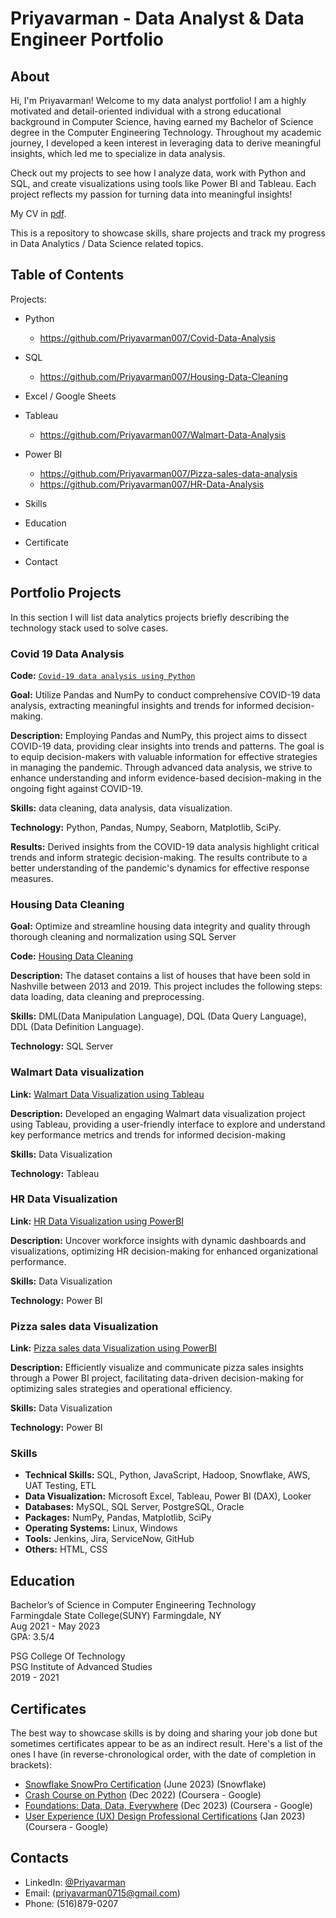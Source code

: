 # Priyavarman - Data Analyst & Data Engineer Portfolio
## About
Hi, I'm Priyavarman! Welcome to my data analyst portfolio! I am a highly motivated and detail-oriented individual with a strong educational background in Computer Science, having earned my Bachelor of Science degree in the Computer Engineering Technology. Throughout my academic journey, I developed a keen interest in leveraging data to derive meaningful insights, which led me to specialize in data analysis.

Check out my projects to see how I analyze data, work with Python and SQL, and create visualizations using tools like Power BI and Tableau. Each project reflects my passion for turning data into meaningful insights!

My CV in [pdf](https://github.com/Priyavarman007/Resume/blob/main/Resume%20Priyavarman%20Ramachandran%20(5).pdf).

This is a repository to showcase skills, share projects and track my progress in Data Analytics / Data Science related topics.

## Table of Contents
Projects:
  - Python
    - https://github.com/Priyavarman007/Covid-Data-Analysis
  - SQL
    - https://github.com/Priyavarman007/Housing-Data-Cleaning
  - Excel / Google Sheets
  - Tableau
    - https://github.com/Priyavarman007/Walmart-Data-Analysis
  - Power BI
    - https://github.com/Priyavarman007/Pizza-sales-data-analysis
    - https://github.com/Priyavarman007/HR-Data-Analysis
  - Skills
  - Education

  - Certificate
  - Contact
## Portfolio Projects
In this section I will list data analytics projects briefly describing the technology stack used to solve cases.

### Covid 19 Data Analysis
**Code:** [`Covid-19 data analysis using Python`](https://github.com/tiannaparris/PortfolioProjects/blob/main/Analyzing%20the%20Factors%20Contributing%20to%20the%20Success%20of%20a%20Movie.ipynb)

**Goal:** Utilize Pandas and NumPy to conduct comprehensive COVID-19 data analysis, extracting meaningful insights and trends for informed decision-making.

**Description:** Employing Pandas and NumPy, this project aims to dissect COVID-19 data, providing clear insights into trends and patterns. The goal is to equip decision-makers with valuable information for effective strategies in managing the pandemic. Through advanced data analysis, we strive to enhance understanding and inform evidence-based decision-making in the ongoing fight against COVID-19.

**Skills:** data cleaning, data analysis, data visualization.

**Technology:** Python, Pandas, Numpy, Seaborn, Matplotlib, SciPy.

**Results:** Derived insights from the COVID-19 data analysis highlight critical trends and inform strategic decision-making. The results contribute to a better understanding of the pandemic's dynamics for effective response measures. 

### Housing Data Cleaning

**Goal:** Optimize and streamline housing data integrity and quality through thorough cleaning and normalization using SQL Server

**Code:** [Housing Data Cleaning](https://github.com/Priyavarman007/Housing-Data-Cleaning/blob/main/Housing%20Data%20Analysis.sql)

**Description:** The dataset contains a list of houses that have been sold in Nashville between 2013 and 2019. This project includes the following steps: data loading, data cleaning and preprocessing.

**Skills:** DML(Data Manipulation Language), DQL (Data Query Language), DDL (Data Definition Language).

**Technology:** SQL Server



### Walmart Data visualization
**Link:** [Walmart Data Visualization using Tableau](https://github.com/Priyavarman007/Walmart-Data-Analysis/blob/main/dashboard.png)

**Description:** Developed an engaging Walmart data visualization project using Tableau, providing a user-friendly interface to explore and understand key performance metrics and trends for informed decision-making


**Skills:** Data Visualization 

**Technology:** Tableau


### HR Data Visualization 
**Link:** [HR Data Visualization using PowerBI](https://github.com/Priyavarman007/HR-Data-Analysis/blob/main/HR%20Analytics%20Atliq_masked.pbix)

**Description:** Uncover workforce insights with dynamic dashboards and visualizations, optimizing HR decision-making for enhanced organizational performance.

**Skills:** Data Visualization 

**Technology:** Power BI



### Pizza sales data Visualization 

**Link:** [Pizza sales data Visualization using PowerBI](https://github.com/Priyavarman007/Pizza-sales-data-analysis/blob/main/Pizza%20Power%20BI%20Project2.pbit)

**Description:** Efficiently visualize and communicate pizza sales insights through a Power BI project, facilitating data-driven decision-making for optimizing sales strategies and operational efficiency.

**Skills:** Data Visualization

**Technology:** Power BI 

### Skills
- **Technical Skills:** SQL, Python, JavaScript, Hadoop, Snowflake, AWS, UAT Testing, ETL  
- **Data Visualization:** Microsoft Excel, Tableau, Power BI (DAX), Looker  
- **Databases:** MySQL, SQL Server, PostgreSQL, Oracle  
- **Packages:** NumPy, Pandas, Matplotlib, SciPy  
- **Operating Systems:** Linux, Windows  
- **Tools:** Jenkins, Jira, ServiceNow, GitHub  
- **Others:** HTML, CSS  



## Education
Bachelor’s of Science in Computer Engineering Technology  
Farmingdale State College(SUNY) Farmingdale, NY  
Aug 2021 - May 2023  
GPA: 3.5/4  

PSG College Of Technology  
PSG Institute of Advanced Studies  
2019 - 2021  

## Certificates
The best way to showcase skills is by doing and sharing your job done but sometimes certificates appear to be as an indirect result. Here's a list of the ones I have (in reverse-chronological order, with the date of completion in brackets):
- [Snowflake SnowPro Certification](https://www.credly.com/badges/9ba5655b-4bc7-4808-8e50-9c012551330f/public_url) (June 2023) (Snowflake)
- [Crash Course on Python](https://coursera.org/share/e98723d22f4c4ce1d4f1bbc2878776f5) (Dec 2022) (Coursera - Google)
- [Foundations: Data, Data, Everywhere](https://coursera.org/share/d800ba9d4dab8262505a35d2ca8f427f) (Dec 2023) (Coursera - Google)
- [User Experience (UX) Design Professional Certifications](https://coursera.org/share/1ef5b3ce89e61e4f613ca2e3f68e87ca) (Jan 2023) (Coursera - Google)

## Contacts
- LinkedIn: [@Priyavarman](https://www.linkedin.com/in/priyavarman-ramachandran/)
- Email: (priyavarman0715@gmail.com)
- Phone: (516)879-0207
